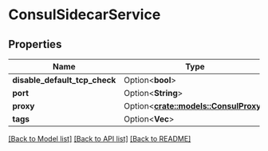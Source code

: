 # ConsulSidecarService

## Properties

Name | Type | Description | Notes
------------ | ------------- | ------------- | -------------
**disable_default_tcp_check** | Option<**bool**> |  | [optional]
**port** | Option<**String**> |  | [optional]
**proxy** | Option<[**crate::models::ConsulProxy**](ConsulProxy.md)> |  | [optional]
**tags** | Option<**Vec<String>**> |  | [optional]

[[Back to Model list]](../README.md#documentation-for-models) [[Back to API list]](../README.md#documentation-for-api-endpoints) [[Back to README]](../README.md)



